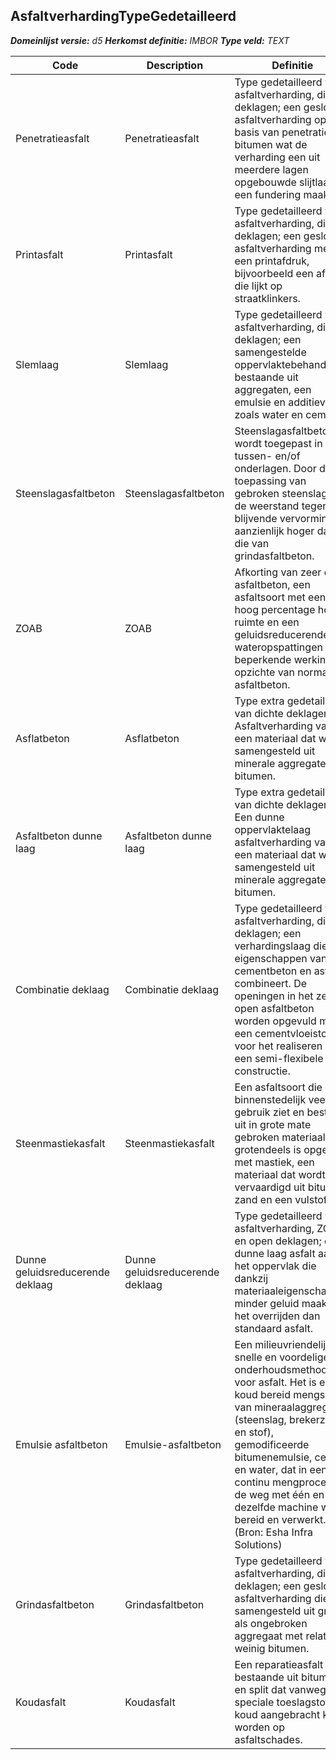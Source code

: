 ﻿## AsfaltverhardingTypeGedetailleerd

*__Domeinlijst versie:__ d5*
*__Herkomst definitie:__ IMBOR*
*__Type veld:__ TEXT*

|__Code__ |__Description__ |__Definitie__	|
|	---	|	---	|   ---	| 
| Penetratieasfalt | Penetratieasfalt | Type gedetailleerd van asfaltverharding, dichte deklagen; een gesloten asfaltverharding op basis van penetratie bitumen wat de verharding een uit meerdere lagen opgebouwde slijtlaag op een fundering maakt. |
| Printasfalt | Printasfalt | Type gedetailleerd van asfaltverharding, dichte deklagen; een gesloten asfaltverharding met een printafdruk, bijvoorbeeld een afdruk die lijkt op straatklinkers. |
| Slemlaag | Slemlaag | Type gedetailleerd van asfaltverharding, dichte deklagen; een samengestelde oppervlaktebehandeling bestaande uit aggregaten, een emulsie en additieven zoals water en cement. |
| Steenslagasfaltbeton | Steenslagasfaltbeton | Steenslagasfaltbeton wordt toegepast in tussen- en/of onderlagen. Door de toepassing van gebroken steenslag is de weerstand tegen blijvende vervormingen aanzienlijk hoger dan die van grindasfaltbeton. |
| ZOAB | ZOAB | Afkorting van zeer open asfaltbeton, een asfaltsoort met een hoog percentage holle ruimte en een geluidsreducerende en wateropspattingen beperkende werking ten opzichte van normaal asfaltbeton. |
| Asflatbeton | Asflatbeton | Type extra gedetailleerd van dichte deklagen. Asfaltverharding van een materiaal dat wordt samengesteld uit minerale aggregaten en bitumen. |
| Asfaltbeton dunne laag | Asfaltbeton dunne laag | Type extra gedetailleerd van dichte deklagen. Een dunne oppervlaktelaag asfaltverharding van een materiaal dat wordt samengesteld uit minerale aggregaten en bitumen. |
| Combinatie deklaag | Combinatie deklaag | Type gedetailleerd van asfaltverharding, dichte deklagen; een verhardingslaag die de eigenschappen van cementbeton en asfalt combineert. De openingen in het zeer open asfaltbeton worden opgevuld met een cementvloeistof voor het realiseren van een semi-flexibele constructie.  |
| Steenmastiekasfalt | Steenmastiekasfalt | Een asfaltsoort die binnenstedelijk veel gebruik ziet en bestaat uit in grote mate gebroken materiaal dat grotendeels is opgevuld met mastiek, een materiaal dat wordt vervaardigd uit bitumen, zand en een vulstof. |
| Dunne geluidsreducerende deklaag | Dunne geluidsreducerende deklaag | Type gedetailleerd van asfaltverharding, ZOAB en open deklagen; een dunne laag asfalt aan het oppervlak die dankzij materiaaleigenschappen minder geluid maakt bij het overrijden dan standaard asfalt. |
| Emulsie asfaltbeton | Emulsie-asfaltbeton | Een milieuvriendelijke, snelle en voordelige onderhoudsmethode voor asfalt. Het is een koud bereid mengsel van mineraalaggregaat (steenslag, brekerzand en stof), gemodificeerde bitumenemulsie, cement en water, dat in een continu mengproces op de weg met één en dezelfde machine wordt bereid en verwerkt. (Bron: Esha Infra Solutions) |
| Grindasfaltbeton | Grindasfaltbeton | Type gedetailleerd van asfaltverharding, dichte deklagen; een gesloten asfaltverharding die is samengesteld uit grind als ongebroken aggregaat met relatief weinig bitumen. |
| Koudasfalt | Koudasfalt | Een reparatieasfalt bestaande uit bitumen en split dat vanwege speciale toeslagstoffen koud aangebracht kan worden op asfaltschades. |
